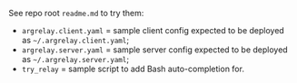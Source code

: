 
See repo root `readme.md` to try them:

*   `argrelay.client.yaml` = sample client config expected to be deployed as `~/.argrelay.client.yaml`;
*   `argrelay.server.yaml` = sample server config expected to be deployed as `~/.argrelay.server.yaml`;
*   `try_relay` = sample script to add Bash auto-completion for.
